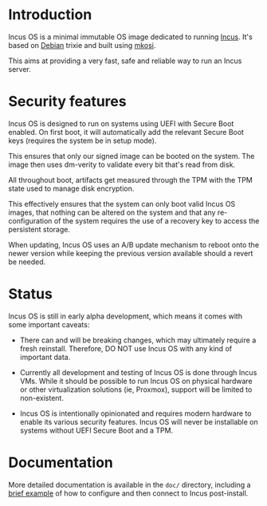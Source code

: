 # Introduction
Incus OS is a minimal immutable OS image dedicated to running [Incus](https://linuxcontainers.org/incus).
It's based on [Debian](https://www.debian.org) trixie and built using [mkosi](https://github.com/systemd/mkosi).

This aims at providing a very fast, safe and reliable way to run an Incus server.

# Security features
Incus OS is designed to run on systems using UEFI with Secure Boot enabled.
On first boot, it will automatically add the relevant Secure Boot keys
(requires the system be in setup mode).

This ensures that only our signed image can be booted on the system.
The image then uses dm-verity to validate every bit that's read from disk.

All throughout boot, artifacts get measured through the TPM with the TPM
state used to manage disk encryption.

This effectively ensures that the system can only boot valid Incus OS
images, that nothing can be altered on the system and that any
re-configuration of the system requires the use of a recovery key to
access the persistent storage.

When updating, Incus OS uses an A/B update mechanism to reboot onto the
newer version while keeping the previous version available should a
revert be needed.

# Status
Incus OS is still in early alpha development, which means it comes with some
important caveats:

  * There can and will be breaking changes, which may ultimately require a
  fresh reinstall. Therefore, DO NOT use Incus OS with any kind of important
  data.
  
  * Currently all development and testing of Incus OS is done through Incus
  VMs. While it should be possible to run Incus OS on physical hardware or
  other virtualization solutions (ie, Proxmox), support will be limited to
  non-existent.
  
  * Incus OS is intentionally opinionated and requires modern hardware to
  enable its various security features. Incus OS will never be installable
  on systems without UEFI Secure Boot and a TPM.

# Documentation
More detailed documentation is available in the `doc/` directory, including
a [brief example](doc/basic-install-steps.md) of how to configure and then
connect to Incus post-install.
